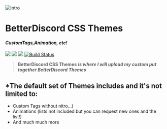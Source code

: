 
![intro](http://i.imgur.com/RgGlNpQ.jpg)

# BetterDiscord CSS Themes
#### *CustomTags,Animation, etc!*
[<img src="https://img.shields.io/badge/Support-me!-blue.svg">](https://www.paypal.com/GambaPlayz)  [<img src="https://img.shields.io/badge/discord-py-blue.svg">](https://github.com/GambaPlayz) [<img src="https://discordapp.com/api/guilds/133049272517001216/widget.png?style=shield">](https://discord.gg/rvUFQa3) [![Build Status](https://travis-ci.org/Twentysix26/Red-DiscordBot.svg?branch=develop)](https://travis-ci.org/Twentysix26/Red-DiscordBot)

> **BetterDiscord CSS Themes** ***Is where I will upload my custom put together BetterDiscord Themes***
## *The default set of Themes includes and it's not limited to:
* Custom Tags without nitro...)
* Animations (lists not included but you can request new ones and the list!)
* And much much more

